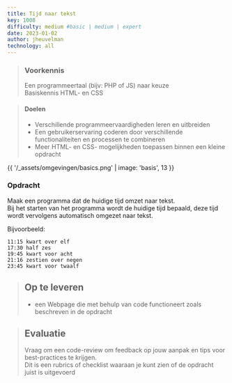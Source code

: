 ```yaml
---
title: Tijd naar tekst
key: 1008
difficulty: medium #basic | medium | expert
date: 2023-01-02
author: jheuvelman
technology: all
---
```


> ### Voorkennis
> Een programmeertaal (bijv: PHP of JS) naar keuze<br>
> Basiskennis HTML- en CSS

> #### Doelen
> * Verschillende programmeervaardigheden leren en uitbreiden
> * Een gebruikerservaring coderen door verschillende functionaliteiten en processen te combineren
> * Meer HTML- en CSS- mogelijkheden toepassen binnen een kleine opdracht

{{ '/_assets/omgevingen/basics.png'  | image: 'basis', 13 }}

### Opdracht
Maak een programma dat de huidige tijd omzet naar tekst.  
Bij het starten van het programma wordt de huidige tijd bepaald, deze tijd wordt vervolgens automatisch omgezet naar tekst. 

Bijvoorbeeld:
```shell
11:15 kwart over elf
17:30 half zes
19:45 kwart voor acht
21:16 zestien over negen
23:45 kwart voor twaalf
```

> ## Op te leveren
> * een Webpage die met behulp van code functioneert zoals beschreven in de opdracht

> ## Evaluatie
> Vraag om een code-review om feedback op jouw aanpak en tips voor best-practices te krijgen.<br>
> Dit is een rubrics of checklist waaraan je kunt zien of de opdracht juist is uitgevoerd
